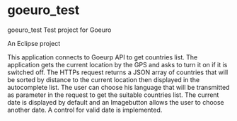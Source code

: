 goeuro_test
===========
goeuro_test
Test project for Goeuro

An  Eclipse project

This application connects to Goeurp API to get countries list.
The application gets the current location by the GPS and asks to turn it on if it is switched off. 
The HTTPs request returns a JSON array of countries that will be sorted by distance to the current location then displayed in the autocomplete list. The user can choose his language that will be transmitted as parameter in the request to get the suitable countries list. 
The current date is displayed by default and an Imagebutton allows the user to choose another date.
A control for valid date is implemented.
